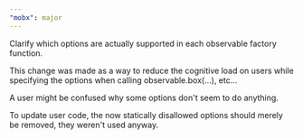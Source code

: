 ```yaml
---
"mobx": major
---
```


Clarify which options are actually supported in each observable factory function.

This change was made as a way to reduce the cognitive load on users while specifying the options when calling observable.box(...), etc...

A user might be confused why some options don't seem to do anything.

To update user code, the now statically disallowed options should merely be removed, they weren't used anyway.
